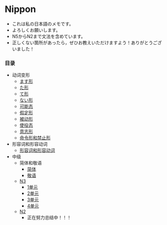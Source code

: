 # Nippon
* これは私の日本語のメモです。
* よろしくお願いします。
* N5からN2まで文法を含めています。
* 正しくない箇所があったら，ぜひお教えいただけますよう！ありがとうございました！
### 目录
- 动词变形
    - [ます形](https://github.com/xinwu-yang/nippon/blob/master/%E3%81%BE%E3%81%99%E5%BD%A2.md)
    - [た形](https://github.com/xinwu-yang/nippon/blob/master/%E3%81%9F%E5%BD%A2.md)
    - [て形](https://github.com/xinwu-yang/nippon/blob/master/%E3%81%A6%E5%BD%A2.md)
    - [ない形](https://github.com/xinwu-yang/nippon/blob/master/%E3%81%AA%E3%81%84%E5%BD%A2.md)
    - [可能态](https://github.com/xinwu-yang/nippon/blob/master/%E5%8F%AF%E8%83%BD%E6%80%81.md)
    - [假定形](https://github.com/xinwu-yang/nippon/blob/master/%E5%81%87%E5%AE%9A%E5%BD%A2.md)
    - [被动形](https://github.com/xinwu-yang/nippon/blob/master/%E8%A2%AB%E5%8A%A8%E5%BD%A2.md)
    - [使役态](https://github.com/xinwu-yang/nippon/blob/master/%E4%BD%BF%E5%BD%B9%E6%80%81.md)
    - [意志形](https://github.com/xinwu-yang/nippon/blob/master/%E6%84%8F%E5%BF%97%E5%BD%A2.md)
    - [命令形和禁止形](https://github.com/xinwu-yang/nippon/blob/master/%E5%BD%A2%E5%AE%B9%E8%AF%8D%E5%92%8C%E5%BD%A2%E5%AE%B9%E5%8A%A8%E8%AF%8D.md)
- 形容词和形容动词
    - [形容词和形容动词](https://github.com/xinwu-yang/nippon/blob/master/%E5%BD%A2%E5%AE%B9%E8%AF%8D%E5%92%8C%E5%BD%A2%E5%AE%B9%E5%8A%A8%E8%AF%8D.md)
- 中级
    - 简体和敬语
        - [简体](https://github.com/xinwu-yang/nippon/blob/master/%E7%AE%80%E4%BD%93.md)
        - [敬语](https://github.com/xinwu-yang/nippon/blob/master/%E6%95%AC%E8%AF%AD.md)
    - [N3](https://github.com/xinwu-yang/nippon/tree/master/N3)
        - [1单元](https://github.com/xinwu-yang/nippon/tree/master/N3/%EF%BC%91%E5%8D%98%E5%85%83)
        - [2单元](https://github.com/xinwu-yang/nippon/tree/master/N3/%EF%BC%92%E5%8D%98%E5%85%83)
        - [3单元](https://github.com/xinwu-yang/nippon/tree/master/N3/%EF%BC%93%E5%8D%98%E5%85%83)
        - [4单元](https://github.com/xinwu-yang/nippon/tree/master/N3/%EF%BC%94%E5%8D%98%E5%85%83)
    - [N2](https://github.com/xinwu-yang/nippon/tree/master/N2)
        - 正在努力总结中！！！